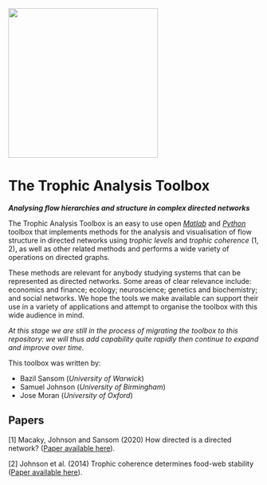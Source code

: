 <img src="TAT_logo.png" width="300"/>

# The Trophic Analysis Toolbox
***Analysing flow hierarchies and structure in complex directed networks***

The Trophic Analysis Toolbox is an easy to use open [*Matlab*](https://github.com/BazilSansom/How-directed-is-a-directed-network/tree/master/Matlab_files) and [*Python*](https://github.com/BazilSansom/How-directed-is-a-directed-network/tree/master/Python_files) toolbox that implements methods for the analysis and visualisation of flow structure in directed networks using *trophic levels* and *trophic coherence* (1, 2), as well as other related methods and performs a wide variety of operations on directed graphs.

These methods are relevant for anybody studying systems that can be represented as directed networks. Some areas of clear relevance include: economics and finance; ecology; neuroscience; genetics and biochemistry; and social networks. We hope the tools we make available can support their use in a variety of applications and attempt to organise the toolbox with this wide audience in mind.

*At this stage we are still in the process of migrating the toolbox to this repository: we will thus add capability quite rapidly then continue to expand and improve over time.*

This toolbox was written by:
- Bazil Sansom (*University of Warwick*)
- Samuel Johnson (*University of Birmingham*)
- Jose Moran (*University of Oxford*)

## Papers

[1] Macaky, Johnson and Sansom (2020) How directed is a directed network? ([Paper available here](https://www.rebuildingmacroeconomics.ac.uk/how-directed-is-a-directed-network)).

[2] Johnson et al. (2014) Trophic coherence determines food-web stability  ([Paper available here](https://www.pnas.org/content/111/50/17923)).
